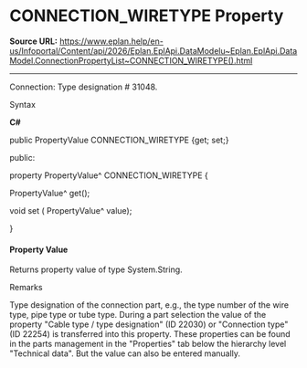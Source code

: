 # CONNECTION_WIRETYPE Property

**Source URL:** https://www.eplan.help/en-us/Infoportal/Content/api/2026/Eplan.EplApi.DataModelu~Eplan.EplApi.DataModel.ConnectionPropertyList~CONNECTION_WIRETYPE().html

---

Connection: Type designation # 31048.

Syntax

**C#**



public PropertyValue CONNECTION_WIRETYPE {get; set;}

public:

property PropertyValue^ CONNECTION_WIRETYPE {

   PropertyValue^ get();

   void set (    PropertyValue^ value);

}


#### Property Value

Returns property value of type System.String.

Remarks

Type designation of the connection part, e.g., the type number of the wire type, pipe type or tube type. During a part selection the value of the property "Cable type / type designation" (ID 22030) or "Connection type" (ID 22254) is transferred into this property. These properties can be found in the parts management in the "Properties" tab below the hierarchy level "Technical data". But the value can also be entered manually.
